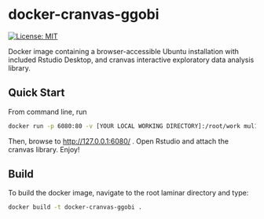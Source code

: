 # docker-cranvas-ggobi

[![License: MIT](https://img.shields.io/badge/License-MIT-yellow.svg)](https://opensource.org/licenses/MIT)


Docker image containing a browser-accessible Ubuntu installation with included Rstudio Desktop, and cranvas interactive exploratory data analysis library.


## Quick Start

From command line, run

``` bash
docker run -p 6080:80 -v [YOUR LOCAL WORKING DIRECTORY]:/root/work mul118/docker-cranvas-ggobi
```

Then, browse to http://127.0.0.1:6080/ . Open Rstudio and attach the cranvas library. Enjoy!

## Build

To build the docker image, navigate to the root laminar directory and type:


``` bash
docker build -t docker-cranvas-ggobi .
```

